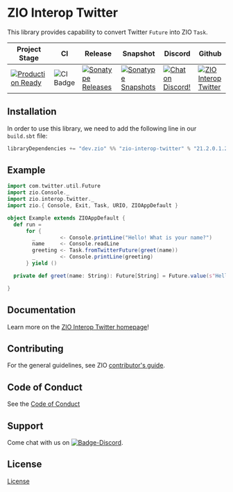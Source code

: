 [//]: # (This file was autogenerated using `zio-sbt-website` plugin via `sbt generateReadme` command.)
[//]: # (So please do not edit it manually. Instead, change "docs/index.md" file or sbt setting keys)
[//]: # (e.g. "readmeDocumentation" and "readmeSupport".)

# ZIO Interop Twitter

This library provides capability to convert Twitter `Future` into ZIO `Task`.

|Project Stage | CI | Release | Snapshot | Discord | Github |
|--------------|----|---------|----------|---------|--------|
|[![Production Ready](https://img.shields.io/badge/Project%20Stage-Production%20Ready-brightgreen.svg)](https://github.com/zio/zio/wiki/Project-Stages)        |![CI Badge](https://github.com/zio/interop-twitter/workflows/CI/badge.svg) |[![Sonatype Releases](https://img.shields.io/nexus/r/https/oss.sonatype.org/dev.zio/zio-interop-twitter_2.12.svg)](https://oss.sonatype.org/content/repositories/releases/dev/zio/zio-interop-twitter_2.12/) |[![Sonatype Snapshots](https://img.shields.io/nexus/s/https/oss.sonatype.org/dev.zio/zio-interop-twitter_2.12.svg)](https://oss.sonatype.org/content/repositories/snapshots/dev/zio/zio-interop-twitter_2.12/) |[![Chat on Discord!](https://img.shields.io/discord/629491597070827530?logo=discord)](https://discord.gg/2ccFBr4) |[![ZIO Interop Twitter](https://img.shields.io/github/stars/zio/interop-twitter?style=social)](https://github.com/zio/interop-twitter) |

## Installation

In order to use this library, we need to add the following line in our `build.sbt` file:

```scala
libraryDependencies += "dev.zio" %% "zio-interop-twitter" % "21.2.0.1.2"
```

## Example

```scala
import com.twitter.util.Future
import zio.Console._
import zio.interop.twitter._
import zio.{ Console, Exit, Task, URIO, ZIOAppDefault }

object Example extends ZIOAppDefault {
  def run = 
      for {
        _        <- Console.printLine("Hello! What is your name?")
        name     <- Console.readLine
        greeting <- Task.fromTwitterFuture(greet(name))
        _        <- Console.printLine(greeting)
      } yield ()

  private def greet(name: String): Future[String] = Future.value(s"Hello, $name!")

}
```

## Documentation

Learn more on the [ZIO Interop Twitter homepage](https://zio.dev/zio-interop-twitter/)!

## Contributing

For the general guidelines, see ZIO [contributor's guide](https://zio.dev/about/contributing).

## Code of Conduct

See the [Code of Conduct](https://zio.dev/about/code-of-conduct)

## Support

Come chat with us on [![Badge-Discord]][Link-Discord].

[Badge-Discord]: https://img.shields.io/discord/629491597070827530?logo=discord "chat on discord"
[Link-Discord]: https://discord.gg/2ccFBr4 "Discord"

## License

[License](LICENSE)
